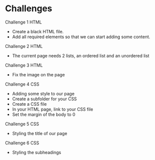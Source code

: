 # Challenges

Challenge 1 HTML

- Create a black HTML file.
- Add all required elements so that we can start adding some content.

Challenge 2 HTML

- The current page needs 2 lists, an ordered list and an unordered list

Challenge 3 HTML

- Fix the image on the page

Challenge 4 CSS

- Adding some style to our page
- Create a subfolder for your CSS
- Create a CSS file
- In your HTML page, link to your CSS file
- Set the margin of the body to 0

Challenge 5 CSS

- Styling the title of our page

Challenge 6 CSS

- Styling the subheadings






